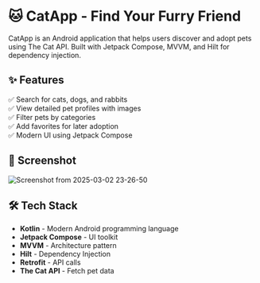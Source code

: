 # 🐱 CatApp - Find Your Furry Friend
CatApp is an Android application that helps users discover and adopt pets using The Cat API. Built with Jetpack Compose, MVVM, and Hilt for dependency injection.

## ✨ Features
✅ Search for cats, dogs, and rabbits  
✅ View detailed pet profiles with images  
✅ Filter pets by categories  
✅ Add favorites for later adoption  
✅ Modern UI using Jetpack Compose  

## 📸 Screenshot
![Screenshot from 2025-03-02 23-26-50](https://github.com/user-attachments/assets/f886d598-f290-4f54-adc2-31e8eead13a7)

## 🛠 Tech Stack
- **Kotlin** - Modern Android programming language  
- **Jetpack Compose** - UI toolkit  
- **MVVM** - Architecture pattern  
- **Hilt** - Dependency Injection  
- **Retrofit** - API calls  
- **The Cat API** - Fetch pet data  
